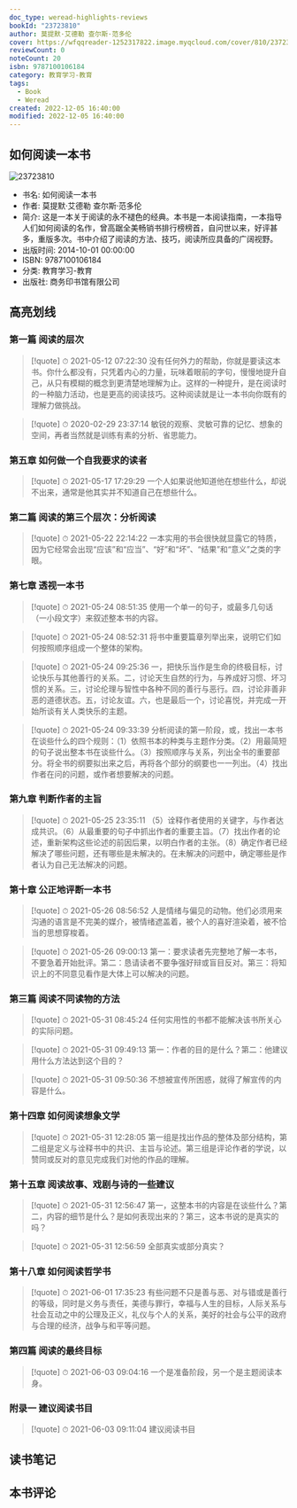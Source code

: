 ```yaml
---
doc_type: weread-highlights-reviews
bookId: "23723810"
author: 莫提默·艾德勒 查尔斯·范多伦
cover: https://wfqqreader-1252317822.image.myqcloud.com/cover/810/23723810/t7_23723810.jpg
reviewCount: 0
noteCount: 20
isbn: 9787100106184
category: 教育学习-教育
tags:
  - Book
  - Weread
created: 2022-12-05 16:40:00
modified: 2022-12-05 16:40:00
---
```


## 如何阅读一本书

![23723810](https://wfqqreader-1252317822.image.myqcloud.com/cover/810/23723810/t7_23723810.jpg)
- 书名: 如何阅读一本书
- 作者: 莫提默·艾德勒 查尔斯·范多伦
- 简介: 这是一本关于阅读的永不褪色的经典。本书是一本阅读指南，一本指导人们如何阅读的名作，曾高踞全美畅销书排行榜榜首，自问世以来，好评甚多，重版多次。书中介绍了阅读的方法、技巧，阅读所应具备的广阔视野。
- 出版时间: 2014-10-01 00:00:00
- ISBN: 9787100106184
- 分类: 教育学习-教育
- 出版社: 商务印书馆有限公司

## 高亮划线

### 第一篇 阅读的层次


> [!quote] ⏱ 2021-05-12 07:22:30
> 没有任何外力的帮助，你就是要读这本书。你什么都没有，只凭着内心的力量，玩味着眼前的字句，慢慢地提升自己，从只有模糊的概念到更清楚地理解为止。这样的一种提升，是在阅读时的一种脑力活动，也是更高的阅读技巧。这种阅读就是让一本书向你既有的理解力做挑战。
 


> [!quote] ⏱ 2020-02-29 23:37:14
> 敏锐的观察、灵敏可靠的记忆、想象的空间，再者当然就是训练有素的分析、省思能力。
 


### 第五章 如何做一个自我要求的读者


> [!quote] ⏱ 2021-05-17 17:29:29
> 一个人如果说他知道他在想些什么，却说不出来，通常是他其实并不知道自己在想些什么。
 


### 第二篇 阅读的第三个层次：分析阅读


> [!quote] ⏱ 2021-05-22 22:14:22
> 一本实用的书会很快就显露它的特质，因为它经常会出现“应该”和“应当”、“好”和“坏”、“结果”和“意义”之类的字眼。
 


### 第七章 透视一本书


> [!quote] ⏱ 2021-05-24 08:51:35
> 使用一个单一的句子，或最多几句话（一小段文字）来叙述整本书的内容。
 


> [!quote] ⏱ 2021-05-24 08:52:31
> 将书中重要篇章列举出来，说明它们如何按照顺序组成一个整体的架构。
 


> [!quote] ⏱ 2021-05-24 09:25:36
> 一，把快乐当作是生命的终极目标，讨论快乐与其他善行的关系。二，讨论天生自然的行为，与养成好习惯、坏习惯的关系。三，讨论伦理与智性中各种不同的善行与恶行。四，讨论非善非恶的道德状态。五，讨论友谊。六，也是最后一个，讨论喜悦，并完成一开始所谈有关人类快乐的主题。
 


> [!quote] ⏱ 2021-05-24 09:33:39
> 分析阅读的第一阶段，或，找出一本书在谈些什么的四个规则：（1）依照书本的种类与主题作分类。（2）用最简短的句子说出整本书在谈些什么。（3）按照顺序与关系，列出全书的重要部分。将全书的纲要拟出来之后，再将各个部分的纲要也一一列出。（4）找出作者在问的问题，或作者想要解决的问题。
 


### 第九章 判断作者的主旨


> [!quote] ⏱ 2021-05-25 23:35:11
> （5）诠释作者使用的关键字，与作者达成共识。（6）从最重要的句子中抓出作者的重要主旨。（7）找出作者的论述，重新架构这些论述的前因后果，以明白作者的主张。（8）确定作者已经解决了哪些问题，还有哪些是未解决的。在未解决的问题中，确定哪些是作者认为自己无法解决的问题。
 


### 第十章 公正地评断一本书


> [!quote] ⏱ 2021-05-26 08:56:52
> 人是情绪与偏见的动物。他们必须用来沟通的语言是不完美的媒介，被情绪遮盖着，被个人的喜好渲染着，被不恰当的思想穿梭着。
 


> [!quote] ⏱ 2021-05-26 09:00:13
> 第一：要求读者先完整地了解一本书，不要急着开始批评。第二：恳请读者不要争强好辩或盲目反对。第三：将知识上的不同意见看作是大体上可以解决的问题。
 


### 第三篇 阅读不同读物的方法


> [!quote] ⏱ 2021-05-31 08:45:24
> 任何实用性的书都不能解决该书所关心的实际问题。
 


> [!quote] ⏱ 2021-05-31 09:49:13
> 第一：作者的目的是什么？第二：他建议用什么方法达到这个目的？
 


> [!quote] ⏱ 2021-05-31 09:50:36
> 不想被宣传所困惑，就得了解宣传的内容是什么。
 


### 第十四章 如何阅读想象文学


> [!quote] ⏱ 2021-05-31 12:28:05
> 第一组是找出作品的整体及部分结构，第二组是定义与诠释书中的共识、主旨与论述。第三组是评论作者的学说，以赞同或反对的意见完成我们对他的作品的理解。
 


### 第十五章 阅读故事、戏剧与诗的一些建议


> [!quote] ⏱ 2021-05-31 12:56:47
> 第一，这整本书的内容是在谈些什么？第二，内容的细节是什么？是如何表现出来的？第三，这本书说的是真实的吗？
 


> [!quote] ⏱ 2021-05-31 12:56:59
> 全部真实或部分真实？
 


### 第十八章 如何阅读哲学书


> [!quote] ⏱ 2021-06-01 17:35:23
> 有些问题不只是善与恶、对与错或是善行的等级，同时是义务与责任，美德与罪行，幸福与人生的目标，人际关系与社会互动之中的公理及正义，礼仪与个人的关系，美好的社会与公平的政府与合理的经济，战争与和平等问题。
 


### 第四篇 阅读的最终目标


> [!quote] ⏱ 2021-06-03 09:04:16
> 一个是准备阶段，另一个是主题阅读本身。
 


### 附录一 建议阅读书目


> [!quote] ⏱ 2021-06-03 09:11:04
> 建议阅读书目
 



## 读书笔记


## 本书评论


